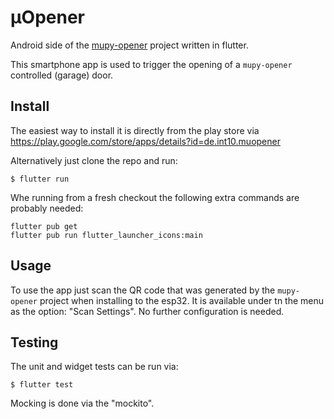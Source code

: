 # µOpener

Android side of the [mupy-opener](https://github.com/mvo5/mupy-opener)
project written in flutter.

This smartphone app is used to trigger the opening of a `mupy-opener`
controlled (garage) door. 


## Install

The easiest way to install it is directly from the play store via
https://play.google.com/store/apps/details?id=de.int10.muopener

Alternatively just clone the repo and run:
```
$ flutter run
```

Whe running from a fresh checkout the following extra commands
are probably needed:
```
flutter pub get
flutter pub run flutter_launcher_icons:main
```

## Usage

To use the app just scan the QR code that was generated by the
`mupy-opener` project when installing to the esp32. It is available
under tn the menu as the option: "Scan Settings". No further
configuration is needed.


## Testing

The unit and widget tests can be run via:
```
$ flutter test
```
Mocking is done via the "mockito".
